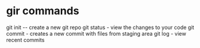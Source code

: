 # gir commands

git init -- create a new git repo
git status - view the changes to your code
git commit - creates a new commit with files from staging area
git log - view recent commits
